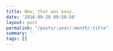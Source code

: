 ```yaml
---
title: Wow, that was easy.
date: '2016-09-28 09:58:56'
layout: post
permalink: "/posts/:year/:month/:title"
summary: ''
tags: []
---
```


